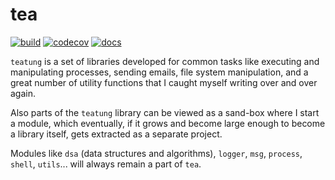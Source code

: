 # tea

[![build](https://travis-ci.org/alefnula/tea.png)](https://travis-ci.org/alefnula/tea)
[![codecov](https://codecov.io/gh/falltung/teatung/branch/master/graph/badge.svg)](https://codecov.io/gh/falltung/teatung)
[![docs](https://readthedocs.org/projects/tea-lib/badge/)](https://tea-lib.readthedocs.org)


`teatung` is a set of libraries developed for common tasks like executing and
manipulating processes, sending emails, file system manipulation, and a great
number of utility functions that I caught myself writing over and over again.

Also parts of the `teatung` library can be viewed as a sand-box where I start
a module, which eventually, if it grows and become large enough to become a
library itself, gets extracted as a separate project.

Modules like `dsa` (data structures and algorithms), `logger`, `msg`,
`process`, `shell`, `utils`... will always remain a part of `tea`.
